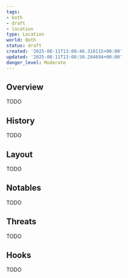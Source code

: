 ```yaml
---
tags:
- both
- draft
- location
type: Location
world: Both
status: draft
created: '2025-08-11T13:08:46.318115+00:00'
updated: '2025-08-11T13:08:50.204694+00:00'
danger_level: Moderate
---
```



## Overview

TODO
## History

TODO
## Layout

TODO
## Notables

TODO
## Threats

TODO
## Hooks

TODO
